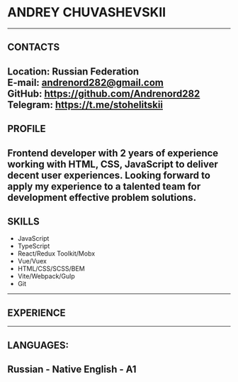 # ANDREY CHUVASHEVSKII
---
## СОNTACTS
**Location:** Russian Federation  
**E-mail:** andrenord282@gmail.com  
**GitHub:** https://github.com/Andrenord282  
**Telegram:** https://t.me/stohelitskii
---
## PROFILE
Frontend developer with 2 years of experience working with HTML,
CSS, JavaScript to deliver decent user experiences. Looking forward
to apply my experience to a talented team for development effective
problem solutions.
---
## SKILLS
* JavaScript
* TypeScript
* React/Redux Toolkit/Mobx
* Vue/Vuex
* HTML/CSS/SCSS/BEM
* Vite/Webpack/Gulp
* Git
---
## EXPERIENCE
---
## LANGUAGES:
Russian - Native
English  - A1
---